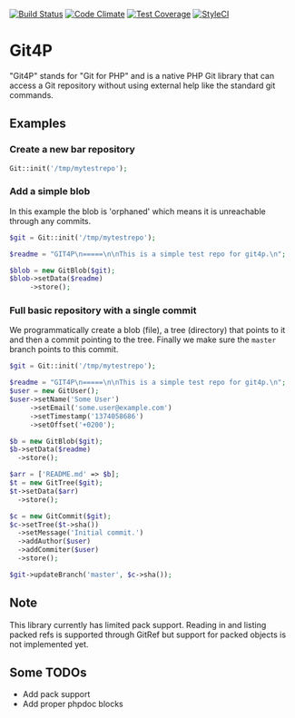 [![Build Status](https://travis-ci.org/git4p/git4p.svg?branch=master)](https://travis-ci.org/git4p/git4p)
[![Code Climate](https://codeclimate.com/github/git4p/git4p/badges/gpa.svg)](https://codeclimate.com/github/git4p/git4p)
[![Test Coverage](https://codeclimate.com/github/git4p/git4p/badges/coverage.svg)](https://codeclimate.com/github/git4p/git4p/coverage)
[![StyleCI](https://styleci.io/repos/35836750/shield)](https://styleci.io/repos/35836750)

Git4P
=====

"Git4P" stands for "Git for PHP" and is a native PHP Git library that can access
a Git repository without using external help like the standard git commands.

Examples
--------

### Create a new bar repository

```php
Git::init('/tmp/mytestrepo');
```

### Add a simple blob

In this example the blob is 'orphaned' which means it is unreachable through any
commits.

```php
$git = Git::init('/tmp/mytestrepo');

$readme = "GIT4P\n=====\n\nThis is a simple test repo for git4p.\n";

$blob = new GitBlob($git);
$blob->setData($readme)
     ->store();
```

### Full basic repository with a single commit

We programmatically create a blob (file), a tree (directory) that points to it
and then a commit pointing to the tree. Finally we make sure the `master` branch
points to this commit.

```php
$git = Git::init('/tmp/mytestrepo');

$readme = "GIT4P\n=====\n\nThis is a simple test repo for git4p.\n";
$user = new GitUser();
$user->setName('Some User')
     ->setEmail('some.user@example.com')
     ->setTimestamp('1374058686')
     ->setOffset('+0200');

$b = new GitBlob($git);
$b->setData($readme)
  ->store();

$arr = ['README.md' => $b];
$t = new GitTree($git);
$t->setData($arr)
  ->store();

$c = new GitCommit($git);
$c->setTree($t->sha())
  ->setMessage('Initial commit.')
  ->addAuthor($user)
  ->addCommiter($user)
  ->store();

$git->updateBranch('master', $c->sha());
```

Note
----

This library currently has limited pack support. Reading in and listing packed
refs is supported through GitRef but support for packed objects is not implemented
yet.

Some TODOs
----------

- Add pack support
- Add proper phpdoc blocks
